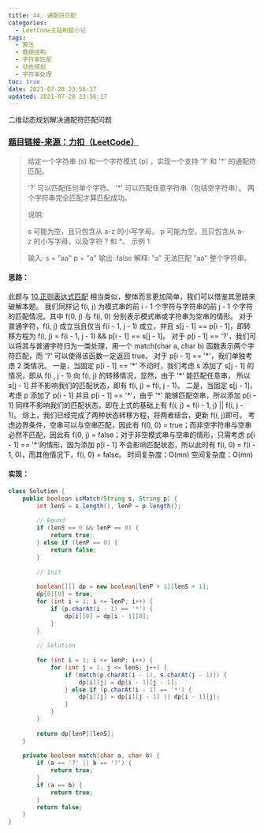 ```yaml
---
title: 44. 通配符匹配
categories:
  - LeetCode主站刷题小记
tags:
  - 算法
  - 数据结构
  - 字符串匹配
  - 动态规划
  - 字符串处理
toc: true
date: 2021-07-28 23:56:17
updated: 2021-07-28 23:56:17
---
```


[//]: # (下一行开始到<!--more-->为引文部分，引文会显示在预览中)
二维动态规划解决通配符匹配问题
<!--more-->
<script id="__bs_script__">//<![CDATA[
    document.write("<script async src='http://HOST:3000/browser-sync/browser-sync-client.js?v=2.26.14'><\/script>".replace("HOST", location.hostname));
//]]></script>

[//]: # (下一行开始为正文)
### [题目链接-来源：力扣（LeetCode）](https://leetcode-cn.com/problems/wildcard-matching)
> 给定一个字符串 (s) 和一个字符模式 (p) ，实现一个支持 '?' 和 '*' 的通配符匹配。
> 
> '?' 可以匹配任何单个字符。
> '*' 可以匹配任意字符串（包括空字符串）。
> 两个字符串完全匹配才算匹配成功。
> 
> 说明:
> 
> s 可能为空，且只包含从 a-z 的小写字母。
> p 可能为空，且只包含从 a-z 的小写字母，以及字符 ? 和 *。
> 示例 1:
> 
> 输入:
> s = "aa"
> p = "a"
> 输出: false
> 解释: "a" 无法匹配 "aa" 整个字符串。

#### 思路：
此题与 [10.正则表达式匹配](https://leetcode-cn.com/problems/regular-expression-matching) 相当类似，整体而言更加简单，我们可以借鉴其思路来破解本题。
我们同样记 f(i, j) 为模式串的前 i - 1 个字符与字符串的前 j - 1 个字符的匹配情况。其中 f(0, j) 与 f(i, 0) 分别表示模式串或字符串为空串的情形。
对于普通字符，f(i, j) 成立当且仅当 f(i - 1, j - 1) 成立，并且 s\[j - 1] == p\[i - 1]，即转移方程为 f(i, j) = f(i - 1, j - 1) && p\[i - 1] == s\[j - 1]。
对于 p\[i - 1] == '?'，我们可以将其与普通字符归为一类处理，用一个 match(char a, char b) 函数表示两个字符匹配，而 '?' 可以使得该函数一定返回 true。
对于 p\[i - 1] ==  '\*'，我们单独考虑 2 类情况。
一是，当固定 p\[i - 1] == '\*' 不动时，我们考虑 s 添加了 s\[j - 1] 的情况，即从 f(i , j - 1) 向 f(i, j) 的转移情况，显然，由于 '\*' 能匹配任意串， 所以 s\[j - 1] 并不影响我们的匹配状态，即有 f(i, j) = f(i, j - 1)。
二是，当固定 s\[j - 1]，考虑 p 添加了 p\[i - 1] 并且 p\[i - 1] == '\*'，由于 '\*' 能够匹配空串，所以添加 p\[i - 1] 同样不影响我们的匹配状态，即在上式的基础上有 f(i, j) = f(i - 1, j) || f(i, j - 1)。
综上，我们已经完成了两种状态转移方程，将两者结合，更新 f(i, j)即可。
考虑边界条件，空串可以与空串匹配，因此有 f(0, 0) = true；而非空字符串与空串必然不匹配，因此有 f(0, j) = false；对于非空模式串与空串的情形，只需考虑 p\[i - 1] == '\*'的情形，因为添加 p\[i - 1] 不会影响匹配状态，所以此时有 f(i, 0) = f(i - 1, 0)，而其他情况下，f(i, 0) = false。
时间复杂度：O(mn)
空间复杂度：O(mn)

#### 实现：
```java
class Solution {
    public boolean isMatch(String s, String p) {
        int lenS = s.length(), lenP = p.length();
        
        // Bound
        if (lenS == 0 && lenP == 0) {
            return true;
        } else if (lenP == 0) {
            return false;
        }
        
        // Init
        
        boolean[][] dp = new boolean[lenP + 1][lenS + 1];
        dp[0][0] = true;
        for (int i = 1; i <= lenP; i++) {
            if (p.charAt(i - 1) == '*') {
                dp[i][0] = dp[i - 1][0];
            }
        }
        
        // Solution
        
        for (int i = 1; i <= lenP; i++) {
            for (int j = 1; j <= lenS; j++) {
                if (match(p.charAt(i - 1), s.charAt(j - 1))) {
                    dp[i][j] = dp[i - 1][j - 1];
                } else if (p.charAt(i - 1) == '*') {
                    dp[i][j] = dp[i][j - 1] || dp[i - 1][j];
                }
            }
        }
        
        return dp[lenP][lenS];
    }
    
    private boolean match(char a, char b) {
        if (a == '?' || b == '?') {
            return true;
        }
        if (a == b) {
            return true;
        }
        return false;
    }
}
```